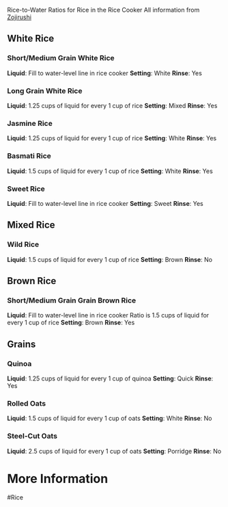 Rice-to-Water Ratios for Rice in the Rice Cooker
All information from [Zojirushi](https://www.zojirushi.com/grains/nszcc18.html)
## White Rice
### Short/Medium Grain White Rice
**Liquid**: Fill to water-level line in rice cooker
**Setting**: White
**Rinse**: Yes
### Long Grain White Rice
**Liquid**: 1.25 cups of liquid for every 1 cup of rice
**Setting**: Mixed
**Rinse**: Yes
### Jasmine Rice
**Liquid**: 1.25 cups of liquid for every 1 cup of rice
**Setting**: White
**Rinse**: Yes
### Basmati Rice
**Liquid**: 1.5 cups of liquid for every 1 cup of rice
**Setting**: White
**Rinse**: Yes
### Sweet Rice
**Liquid**: Fill to water-level line in rice cooker
**Setting**: Sweet
**Rinse**: Yes
## Mixed Rice
### Wild Rice
**Liquid**: 1.5 cups of liquid for every 1 cup of rice
**Setting**: Brown
**Rinse**: No
## Brown Rice
### Short/Medium Grain Grain Brown Rice
**Liquid**: Fill to water-level line in rice cooker
	Ratio is 1.5 cups of liquid for every 1 cup of rice
**Setting**: Brown
**Rinse**: Yes
## Grains
### Quinoa
**Liquid**: 1.25 cups of liquid for every 1 cup of quinoa
**Setting**: Quick
**Rinse**: Yes
### Rolled Oats
**Liquid**: 1.5 cups of liquid for every 1 cup of oats
**Setting**: White
**Rinse**: No
### Steel-Cut Oats
**Liquid**: 2.5 cups of liquid for every 1 cup of oats
**Setting**: Porridge
**Rinse**: No

# More Information
#Rice